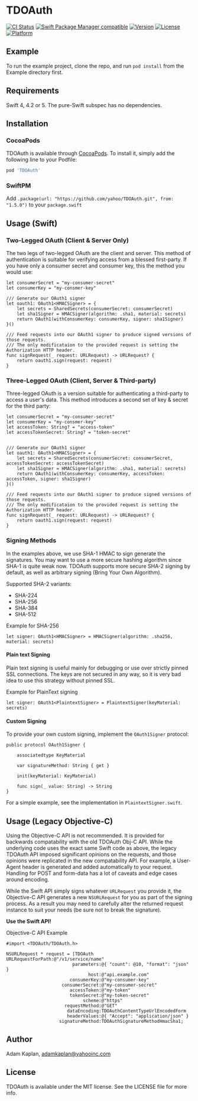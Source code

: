 # TDOAuth

[![CI Status](https://github.com/yahoo/TDOAuth/workflows/TDOAuth%20CI/badge.svg?branch=master)](https://github.com/yahoo/TDOAuth/actions)
[![Swift Package Manager compatible](https://img.shields.io/badge/Swift%20Package%20Manager-compatible-brightgreen.svg)](https://github.com/apple/swift-package-manager)
[![Version](https://img.shields.io/cocoapods/v/TDOAuth.svg?style=flat)](https://cocoapods.org/pods/TDOAuth)
[![License](https://img.shields.io/cocoapods/l/TDOAuth.svg?style=flat)](https://cocoapods.org/pods/TDOAuth)
[![Platform](https://img.shields.io/cocoapods/p/TDOAuth.svg?style=flat)](https://cocoapods.org/pods/TDOAuth)

## Example

To run the example project, clone the repo, and run `pod install` from the Example directory first.

## Requirements

Swift 4, 4.2 or 5. The pure-Swift subspec has no dependencies.

## Installation

### CocoaPods

TDOAuth is available through [CocoaPods](https://cocoapods.org). To install
it, simply add the following line to your Podfile:

```ruby
pod 'TDOAuth'
```

### SwiftPM

Add `.package(url: "https://github.com/yahoo/TDOAuth.git", from: "1.5.0")` to your `package.swift`

## Usage (Swift)

### Two-Legged OAuth (Client & Server Only)

The two legs of two-legged OAuth are the client and server. This method of authentication is suitable for verifying access from a blessed first-party. If you have only a consumer secret and consumer key, this the method you would use:

```
let consumerSecret = "my-consumer-secret"
let consumerKey = "my-consmer-key"

/// Generate our OAuth1 signer
let oauth1: OAuth1<HMACSigner> = {
    let secrets = SharedSecrets(consumerSecret: consumerSecret)
    let sha1Signer = HMACSigner(algorithm: .sha1, material: secrets)
    return OAuth1(withConsumerKey: consumerKey, signer: sha1Signer)
}()

/// Feed requests into our OAuth1 signer to produce signed versions of those requests.
/// The only modificataion to the provided request is setting the Authorization HTTP header.
func signRequest(_ request: URLRequest) -> URLRequest? {
    return oauth1.sign(request: request)
}
```

### Three-Legged OAuth (Client, Server & Third-party)

Three-legged OAuth is a version suitable for authenticating a third-party to access a user's data. This method introduces a second set of key & secret for the third party:

```
let consumerSecret = "my-consumer-secret"
let consumerKey = "my-consmer-key"
let accessToken: String? = "access-token"
let accessTokenSecret: String? = "token-secret"


/// Generate our OAuth1 signer
let oauth1: OAuth1<HMACSigner> = {
    let secrets = SharedSecrets(consumerSecret: consumerSecret, accessTokenSecret: accessTokenSecret)
    let sha1Signer = HMACSigner(algorithm: .sha1, material: secrets)
    return OAuth1(withConsumerKey: consumerKey, accessToken: accessToken, signer: sha1Signer)
}()

/// Feed requests into our OAuth1 signer to produce signed versions of those requests.
/// The only modificataion to the provided request is setting the Authorization HTTP header.
func signRequest(_ request: URLRequest) -> URLRequest? {
    return oauth1.sign(request: request)
}
```

### Signing Methods

In the examples above, we use SHA-1 HMAC to sign generate the signatures. You may want to use a more secure hashing algorithm since SHA-1 is quite weak now. TDOAuth supports more secure SHA-2 signing by default, as well as arbitrary signing (Bring Your Own Algorithm).

Supported SHA-2 variants:
- SHA-224
- SHA-256
- SHA-384
- SHA-512

Example for SHA-256
```
let signer: OAuth1<HMACSigner> = HMACSigner(algorithm: .sha256, material: secrets)
```

#### Plain text Signing

Plain text signing is useful mainly for debugging or use over strictly pinned SSL connections. The keys are not secured in any way, so it is very bad idea to use this strategy without pinned SSL.

Example for PlainText signing
```
let signer: OAuth1<PlaintextSigner> = PlaintextSigner(keyMaterial: secrets)
```

#### Custom Signing

To provide your own custom signing, implement the `OAuth1Signer` protocol:
```
public protocol OAuth1Signer {

    associatedtype KeyMaterial

    var signatureMethod: String { get }

    init(keyMaterial: KeyMaterial)

    func sign(_ value: String) -> String
}
```

For a simple example, see the implementation in `PlaintextSigner.swift`.

## Usage (Legacy Objective-C)

Using the Objective-C API is not recommended. It is provided for backwards compatability with the old TDOAuth Obj-C API. While the underlying code uses the exact same Swift code as above, the legacy TDOAuth API imposed significant opinions on the requests, and those opinions were replicated in the new compatability API. For example, a User-Agent header is generated and added automatically to your request. Handling for POST and form-data has a lot of caveats and edge cases around encoding.

While the Swift API simply signs whatever `URLRequest` you provide it, the Objective-C API generates a new `NSURLRequest` for you as part of the signing process. As a result you may need to carefully alter the returned request instance to suit your needs (be sure not to break the signature).

**Use the Swift API!**

Objective-C API Example
```
#import <TDOAuth/TDOAuth.h>

NSURLRequest * request = [TDOAuth URLRequestForPath:@"/v1/service/name"
                         parameters:@{ "count": @10, "format": "json" }
                               host:@"api.example.com"
                        consumerKey:@"my-consumer-key"
                     consumerSecret:@"my-consumer-secret"
                        accessToken:@"my-token"
                        tokenSecret:@"my-token-secret"
                             scheme:@"https"
                      requestMethod:@"GET"
                       dataEncoding:TDOAuthContentTypeUrlEncodedForm
                       headerValues:@{ "Accept": "application/json" }
                    signatureMethod:TDOAuthSignatureMethodHmacSha1;
```

## Author

Adam Kaplan, adamkaplan@yahooinc.com

## License

TDOAuth is available under the MIT license. See the LICENSE file for more info.
